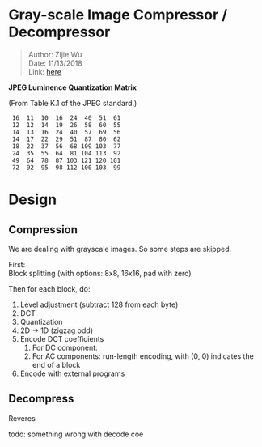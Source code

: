 # Gray-scale Image Compressor / Decompressor

> Author: Zijie Wu  
> Date: 11/13/2018  
> Link: [here](http://www.cs.brandeis.edu/%7Estorer/cs175/Assignments/ProjectJPEG.html)

**JPEG Luminence Quantization Matrix**

(From Table K.1 of the JPEG standard.) 

```
 16  11  10  16  24  40  51  61  
 12  12  14  19  26  58  60  55  
 14  13  16  24  40  57  69  56  
 14  17  22  29  51  87  80  62  
 18  22  37  56  68 109 103  77  
 24  35  55  64  81 104 113  92 
 49  64  78  87 103 121 120 101
 72  92  95  98 112 100 103  99
 ```
 
 # Design
 
 ## Compression
 
 We are dealing with grayscale images. So some steps are skipped.
 
 First:  
 Block splitting (with options: 8x8, 16x16, pad with zero)
 
 Then for each block, do:
 
 1. Level adjustment (subtract 128 from each byte)
 3. DCT
 4. Quantization
 5. 2D -> 1D (zigzag odd)
 5. Encode DCT coefficients
    1. For DC component: 
    2. For AC components: run-length encoding, with (0, 0) indicates the end of a block
 6. Encode with external programs
 
 ## Decompress
 
Reveres
 
 todo: something wrong with decode coe